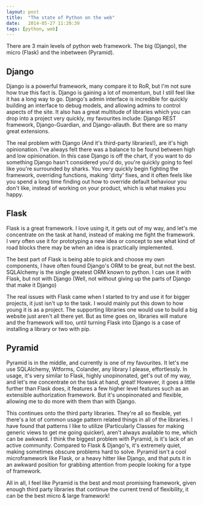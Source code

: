 ```yaml
---
layout: post
title:  "The state of Python on the web"
date:   2014-05-27 11:20:39
tags: [python, web]
---
```


There are 3 main levels of python web framework. The big (Django), the micro
(Flask) and the inbetween (Pyramid).

## Django

Django is a powerful framework, many compare it to RoR, but I'm not sure how
true this fact is. Django is gaining a lot of momentum, but I still feel like
it has a long way to go. Django's admin interface is incredible for quickly
building an interface to debug models, and allowing admins to control aspects
of the site. It also has a great multitude of libraries which you can drop into
 a project very quickly, my favourites include: Django REST framework,
Django-Guardian, and Django-allauth. But there are so many great extensions.

The real problem with Django (And it's third-party libraries!), are it's high
opinionation. I've always felt there was a balance to be found between high and
 low opinionation. In this case Django is off the chart, if you want to do
something Django hasn't considered you'd do, you're quickly going to feel like
you're surrounded by sharks. You very quickly begin fighting the framework,
overriding functions, making 'dirty' fixes, and it often feels like you spend
a long time finding out how to override default behaviour you don't like,
instead of working on your product, which is what makes you happy.

## Flask

Flask is a great framework. I love using it, it gets out of my way, and let's
me concentrate on the task at hand, instead of making me fight the framework.
I very often use it for prototyping a new idea or concept to see what kind of
road blocks there may be when an idea is practically implemented.

The best part of Flask is being able to pick and choose my own components, I
have often found Django's ORM to be great, but not the best. SQLAlchemy is the
single greatest ORM known to python. I can use it with Flask, but not with
Django (Well, not without giving up the parts of Django that make it Django)

The real issues with Flask came when I started to try and use it for bigger
projects, it just isn't up to the task. I would mainly put this down to how
young it is as a project. The supporting libraries one would use to build a
big website just aren't all there yet. But as time goes on, libraries will
mature and the framework will too, until turning Flask into Django is a case
of installing a library or two with pip.

## Pyramid

Pyramid is in the middle, and currently is one of my favourites. It let's me
use SQLAlchemy, Wtforms, Colander, any library I please, effortlessly.
In usage, it's very similar to Flask, highly unopinonated, get's out of my way,
and let's me concentrate on the task at hand, great! However, it goes a little
further than Flask does, it features a few higher level features such as
an extensible authorization framework. But it's unopinonated and
flexible, allowing me to do more with them than with Django.

This continues onto the third party libraries. They're all so flexible, yet
there's a lot of common usage pattern related things in all of the libraries.
I have found that patterns I like to utilize (Particularly Classes for making
generic views to get me going quicker), aren't always available to me, which
can be awkward. I think the biggest problem with Pyramid, is it's lack of
an active community. Compared to Flask & Django's, it's extremely quiet,
making sometimes obscure problems hard to solve. Pyramid isn't a cool
microframework like Flask, or a heavy hitter like Django, and that puts it in
an awkward position for grabbing attention from people looking for a type
of framework.

All in all, I feel like Pyramid is the best and most promising framework, 
 given enough third party libraries that continue the current trend of
 flexibility, it can be the best micro & large framework!
